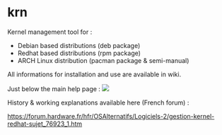 # krn
Kernel management tool for : 
* Debian based distributions (deb package)
* Redhat based distributions (rpm package)
* ARCH Linux distribution (pacman package & semi-manual)

All informations for installation and use are available in wiki.

Just below the main help page : 
![](https://i.imgur.com/I7y3ap0.png)

History & working explanations available here (French forum) :

https://forum.hardware.fr/hfr/OSAlternatifs/Logiciels-2/gestion-kernel-redhat-sujet_76923_1.htm
